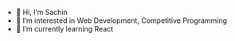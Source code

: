 - 👋 Hi, I’m Sachin
- 👀 I’m interested in Web Development, Competitive Programming
- 🌱 I’m currently learning React
<!--
- 💞️ I’m looking to collaborate on ...
- 📫 How to reach me ...
- 😄 Pronouns: ...
- ⚡ Fun fact: ...
-->

<!---
itssachinkr/itssachinkr is a ✨ special ✨ repository because its `README.md` (this file) appears on your GitHub profile.
You can click the Preview link to take a look at your changes.
--->
